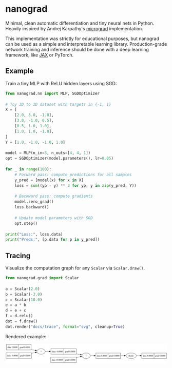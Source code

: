# nanograd

Minimal, clean automatic differentiation and tiny neural nets in Python. Heavily inspired by Andrej Karpathy's [micrograd](https://github.com/karpathy/micrograd) implementation.

This implementation was strictly for educational purposes, but nanograd can be used as a simple and interpretable learning library. Production-grade network training and inference should be done with a deep learning framework, like [JAX](https://github.com/ayushgun/learn-jax) or PyTorch.

## Example

Train a tiny MLP with ReLU hidden layers using SGD:

```python
from nanograd.nn import MLP, SGDOptimizer

# Toy 3D to 1D dataset with targets in {-1, 1}
X = [
    [2.0, 3.0, -1.0],
    [3.0, -1.0, 0.5],
    [0.5, 1.0, 1.0],
    [1.0, 1.0, -1.0],
]
Y = [1.0, -1.0, -1.0, 1.0]

model = MLP(n_in=3, n_outs=[4, 4, 1])
opt = SGDOptimizer(model.parameters(), lr=0.05)

for _ in range(100):
    # Forward pass: compute predictions for all samples
    y_pred = [model(x) for x in X]
    loss = sum((yp - y) ** 2 for yp, y in zip(y_pred, Y))

    # Backward pass: compute gradients
    model.zero_grad()
    loss.backward()

    # Update model parameters with SGD
    opt.step()

print("Loss:", loss.data)
print("Preds:", [p.data for p in y_pred])
```

## Tracing

Visualize the computation graph for any `Scalar` via `Scalar.draw()`.

```python
from nanograd.grad import Scalar

a = Scalar(2.0)
b = Scalar(-3.0)
c = Scalar(10.0)
e = a * b
d = e + c
f = d.relu()
dot = f.draw()
dot.render("docs/trace", format="svg", cleanup=True)
```

Rendered example:

![Computation graph](docs/trace.svg)
